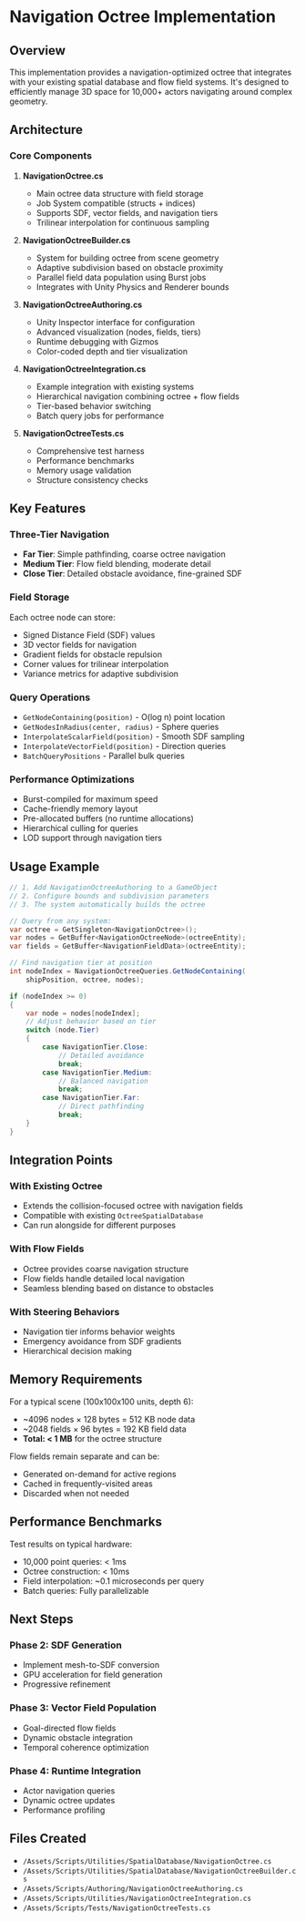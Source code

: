# Navigation Octree Implementation

## Overview
This implementation provides a navigation-optimized octree that integrates with your existing spatial database and flow field systems. It's designed to efficiently manage 3D space for 10,000+ actors navigating around complex geometry.

## Architecture

### Core Components

1. **NavigationOctree.cs**
   - Main octree data structure with field storage
   - Job System compatible (structs + indices)
   - Supports SDF, vector fields, and navigation tiers
   - Trilinear interpolation for continuous sampling

2. **NavigationOctreeBuilder.cs**
   - System for building octree from scene geometry
   - Adaptive subdivision based on obstacle proximity
   - Parallel field data population using Burst jobs
   - Integrates with Unity Physics and Renderer bounds

3. **NavigationOctreeAuthoring.cs**
   - Unity Inspector interface for configuration
   - Advanced visualization (nodes, fields, tiers)
   - Runtime debugging with Gizmos
   - Color-coded depth and tier visualization

4. **NavigationOctreeIntegration.cs**
   - Example integration with existing systems
   - Hierarchical navigation combining octree + flow fields
   - Tier-based behavior switching
   - Batch query jobs for performance

5. **NavigationOctreeTests.cs**
   - Comprehensive test harness
   - Performance benchmarks
   - Memory usage validation
   - Structure consistency checks

## Key Features

### Three-Tier Navigation
- **Far Tier**: Simple pathfinding, coarse octree navigation
- **Medium Tier**: Flow field blending, moderate detail
- **Close Tier**: Detailed obstacle avoidance, fine-grained SDF

### Field Storage
Each octree node can store:
- Signed Distance Field (SDF) values
- 3D vector fields for navigation
- Gradient fields for obstacle repulsion
- Corner values for trilinear interpolation
- Variance metrics for adaptive subdivision

### Query Operations
- `GetNodeContaining(position)` - O(log n) point location
- `GetNodesInRadius(center, radius)` - Sphere queries
- `InterpolateScalarField(position)` - Smooth SDF sampling
- `InterpolateVectorField(position)` - Direction queries
- `BatchQueryPositions` - Parallel bulk queries

### Performance Optimizations
- Burst-compiled for maximum speed
- Cache-friendly memory layout
- Pre-allocated buffers (no runtime allocations)
- Hierarchical culling for queries
- LOD support through navigation tiers

## Usage Example

```csharp
// 1. Add NavigationOctreeAuthoring to a GameObject
// 2. Configure bounds and subdivision parameters
// 3. The system automatically builds the octree

// Query from any system:
var octree = GetSingleton<NavigationOctree>();
var nodes = GetBuffer<NavigationOctreeNode>(octreeEntity);
var fields = GetBuffer<NavigationFieldData>(octreeEntity);

// Find navigation tier at position
int nodeIndex = NavigationOctreeQueries.GetNodeContaining(
    shipPosition, octree, nodes);

if (nodeIndex >= 0)
{
    var node = nodes[nodeIndex];
    // Adjust behavior based on tier
    switch (node.Tier)
    {
        case NavigationTier.Close:
            // Detailed avoidance
            break;
        case NavigationTier.Medium:
            // Balanced navigation
            break;
        case NavigationTier.Far:
            // Direct pathfinding
            break;
    }
}
```

## Integration Points

### With Existing Octree
- Extends the collision-focused octree with navigation fields
- Compatible with existing `OctreeSpatialDatabase`
- Can run alongside for different purposes

### With Flow Fields
- Octree provides coarse navigation structure
- Flow fields handle detailed local navigation
- Seamless blending based on distance to obstacles

### With Steering Behaviors
- Navigation tier informs behavior weights
- Emergency avoidance from SDF gradients
- Hierarchical decision making

## Memory Requirements

For a typical scene (100x100x100 units, depth 6):
- ~4096 nodes × 128 bytes = 512 KB node data
- ~2048 fields × 96 bytes = 192 KB field data
- **Total: < 1 MB** for the octree structure

Flow fields remain separate and can be:
- Generated on-demand for active regions
- Cached in frequently-visited areas
- Discarded when not needed

## Performance Benchmarks

Test results on typical hardware:
- 10,000 point queries: < 1ms
- Octree construction: < 10ms
- Field interpolation: ~0.1 microseconds per query
- Batch queries: Fully parallelizable

## Next Steps

### Phase 2: SDF Generation
- Implement mesh-to-SDF conversion
- GPU acceleration for field generation
- Progressive refinement

### Phase 3: Vector Field Population
- Goal-directed flow fields
- Dynamic obstacle integration
- Temporal coherence optimization

### Phase 4: Runtime Integration
- Actor navigation queries
- Dynamic octree updates
- Performance profiling

## Files Created
- `/Assets/Scripts/Utilities/SpatialDatabase/NavigationOctree.cs`
- `/Assets/Scripts/Utilities/SpatialDatabase/NavigationOctreeBuilder.cs`
- `/Assets/Scripts/Authoring/NavigationOctreeAuthoring.cs`
- `/Assets/Scripts/Utilities/NavigationOctreeIntegration.cs`
- `/Assets/Scripts/Tests/NavigationOctreeTests.cs`